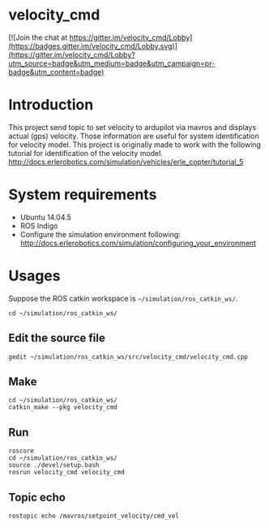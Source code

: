 # velocity_cmd

[![Join the chat at https://gitter.im/velocity_cmd/Lobby](https://badges.gitter.im/velocity_cmd/Lobby.svg)](https://gitter.im/velocity_cmd/Lobby?utm_source=badge&utm_medium=badge&utm_campaign=pr-badge&utm_content=badge)

# Introduction
This project send topic to set velocity to ardupilot via mavros and displays actual (gps) velocity. 
Those information are useful for system identification for velocity model.
This project is originally made to work with the following tutorial for identification of the velocity model.
http://docs.erlerobotics.com/simulation/vehicles/erle_copter/tutorial_5

# System requirements
* Ubuntu 14.04.5
* ROS Indigo
* Configure the simulation environment following: http://docs.erlerobotics.com/simulation/configuring_your_environment

# Usages
Suppose the ROS catkin workspace is `~/simulation/ros_catkin_ws/`.

`cd ~/simulation/ros_catkin_ws/`

## Edit the source file
`gedit ~/simulation/ros_catkin_ws/src/velocity_cmd/velocity_cmd.cpp`

## Make
```
cd ~/simulation/ros_catkin_ws/
catkin_make --pkg velocity_cmd
```
## Run
```
roscore
cd ~/simulation/ros_catkin_ws/
source ./devel/setup.bash 
rosrun velocity_cmd velocity_cmd 
```

## Topic echo
`rostopic echo /mavros/setpoint_velocity/cmd_vel`
